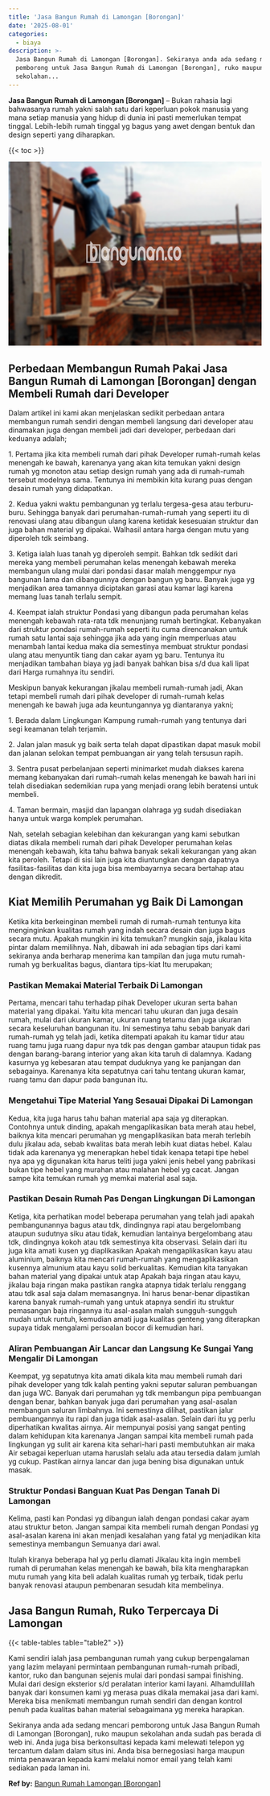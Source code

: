 ```yaml
---
title: 'Jasa Bangun Rumah di Lamongan [Borongan]'
date: '2025-08-01'
categories:
  - biaya
description: >-
  Jasa Bangun Rumah di Lamongan [Borongan]. Sekiranya anda ada sedang mencari
  pemborong untuk Jasa Bangun Rumah di Lamongan [Borongan], ruko maupun
  sekolahan...
---
```


**Jasa Bangun Rumah di Lamongan \[Borongan\]** – Bukan rahasia lagi bahwasanya rumah yakni salah satu dari keperluan pokok manusia yang mana setiap manusia yang hidup di dunia ini pasti memerlukan tempat tinggal. Lebih-lebih rumah tinggal yg bagus yang awet dengan bentuk dan design seperti yang diharapkan.

{{< toc >}}

![Jasa Bangun Rumah di Lamongan [Borongan]](/images/borong-bangunan-34.png)

## Perbedaan Membangun Rumah Pakai Jasa Bangun Rumah di Lamongan \[Borongan\] dengan Membeli Rumah dari Developer

Dalam artikel ini kami akan menjelaskan sedikit perbedaan antara membangun rumah sendiri dengan membeli langsung dari developer atau dinamakan juga dengan membeli jadi dari developer, perbedaan dari keduanya adalah;

1\. Pertama jika kita membeli rumah dari pihak Developer rumah-rumah kelas menengah ke bawah, karenanya yang akan kita temukan yakni design rumah yg monoton atau setiap design rumah yang ada di rumah-rumah tersebut modelnya sama. Tentunya ini membikin kita kurang puas dengan desain rumah yang didapatkan.

2\. Kedua yakni waktu pembangunan yg terlalu tergesa-gesa atau terburu-buru. Sehingga banyak dari perumahan-rumah-rumah yang seperti itu di renovasi ulang atau dibangun ulang karena ketidak kesesuaian struktur dan juga bahan material yg dipakai. Walhasil antara harga dengan mutu yang diperoleh tdk seimbang.

3\. Ketiga ialah luas tanah yg diperoleh sempit. Bahkan tdk sedikit dari mereka yang membeli perumahan kelas menengah kebawah mereka membangun ulang mulai dari pondasi dasar malah menggempur nya bangunan lama dan dibangunnya dengan bangun yg baru. Banyak juga yg menjadikan area tamannya diciptakan garasi atau kamar lagi karena memang luas tanah terlalu sempit.

4\. Keempat ialah struktur Pondasi yang dibangun pada perumahan kelas menengah kebawah rata-rata tdk menunjang rumah bertingkat. Kebanyakan dari struktur pondasi rumah-rumah seperti itu cuma direncanakan untuk rumah satu lantai saja sehingga jika ada yang ingin memperluas atau menambah lantai kedua maka dia semestinya membuat struktur pondasi ulang atau menyuntik tiang dan cakar ayam yg baru. Tentunya itu menjadikan tambahan biaya yg jadi banyak bahkan bisa s/d dua kali lipat dari Harga rumahnya itu sendiri.

Meskipun banyak kekurangan jikalau membeli rumah-rumah jadi, Akan tetapi membeli rumah dari pihak developer di rumah-rumah kelas menengah ke bawah juga ada keuntungannya yg diantaranya yakni;

1\. Berada dalam Lingkungan Kampung rumah-rumah yang tentunya dari segi keamanan telah terjamin.

2\. Jalan jalan masuk yg baik serta telah dapat dipastikan dapat masuk mobil dan jalanan selokan tempat pembuangan air yang telah tersusun rapih.

3\. Sentra pusat perbelanjaan seperti minimarket mudah diakses karena memang kebanyakan dari rumah-rumah kelas menengah ke bawah hari ini telah disediakan sedemikian rupa yang menjadi orang lebih beratensi untuk membeli.

4\. Taman bermain, masjid dan lapangan olahraga yg sudah disediakan hanya untuk warga komplek perumahan.

Nah, setelah sebagian kelebihan dan kekurangan yang kami sebutkan diatas dikala membeli rumah dari pihak Developer perumahan kelas menengah kebawah, kita tahu bahwa banyak sekali kekurangan yang akan kita peroleh. Tetapi di sisi lain juga kita diuntungkan dengan dapatnya fasilitas-fasilitas dan kita juga bisa membayarnya secara bertahap atau dengan dikredit.

## Kiat Memilih Perumahan yg Baik Di Lamongan

Ketika kita berkeinginan membeli rumah di rumah-rumah tentunya kita menginginkan kualitas rumah yang indah secara desain dan juga bagus secara mutu. Apakah mungkin ini kita temukan? mungkin saja, jikalau kita pintar dalam memilihnya. Nah, dibawah ini ada sebagian tips dari kami sekiranya anda berharap menerima kan tampilan dan juga mutu rumah-rumah yg berkualitas bagus, diantara tips-kiat Itu merupakan;

### Pastikan Memakai Material Terbaik Di Lamongan

Pertama, mencari tahu terhadap pihak Developer ukuran serta bahan material yang dipakai. Yaitu kita mencari tahu ukuran dan juga desain rumah, mulai dari ukuran kamar, ukuran ruang tetamu dan juga ukuran secara keseluruhan bangunan itu. Ini semestinya tahu sebab banyak dari rumah-rumah yg telah jadi, ketika ditempati apakah itu kamar tidur atau ruang tamu juga ruang dapur nya tdk pas dengan gambar ataupun tidak pas dengan barang-barang interior yang akan kita taruh di dalamnya. Kadang kasurnya yg kebesaran atau tempat duduknya yang ke panjangan dan sebagainya. Karenanya kita sepatutnya cari tahu tentang ukuran kamar, ruang tamu dan dapur pada bangunan itu.

### Mengetahui Tipe Material Yang Sesauai Dipakai Di Lamongan

Kedua, kita juga harus tahu bahan material apa saja yg diterapkan. Contohnya untuk dinding, apakah mengaplikasikan bata merah atau hebel, baiknya kita mencari perumahan yg mengaplikasikan bata merah terlebih dulu jikalau ada, sebab kwalitas bata merah lebih kuat diatas hebel. Kalau tidak ada karenanya yg menerapkan hebel tidak kenapa tetapi tipe hebel nya apa yg digunakan kita harus teliti juga yakni jenis hebel yang pabrikasi bukan tipe hebel yang murahan atau malahan hebel yg cacat. Jangan sampe kita temukan rumah yg memkai material asal saja.

### Pastikan Desain Rumah Pas Dengan Lingkungan Di Lamongan

Ketiga, kita perhatikan model beberapa perumahan yang telah jadi apakah pembangunannya bagus atau tdk, dindingnya rapi atau bergelombang ataupun sudutnya siku atau tidak, kemudian lantainya bergelombang atau tdk, dindingnya kokoh atau tdk semestinya kita observasi. Selain dari itu juga kita amati kusen yg diaplikasikan Apakah mengaplikasikan kayu atau aluminium, baiknya kita mencari rumah-rumah yang mengaplikasikan kusennya almunium atau kayu solid berkualitas. Kemudian kita tanyakan bahan material yang dipakai untuk atap Apakah baja ringan atau kayu, jikalau baja ringan maka pastikan rangka atapnya tidak terlalu renggang atau tdk asal saja dalam memasangnya. Ini harus benar-benar dipastikan karena banyak rumah-rumah yang untuk atapnya sendiri itu struktur pemasangan baja ringannya itu asal-asalan malah sungguh-sungguh mudah untuk runtuh, kemudian amati juga kualitas genteng yang diterapkan supaya tidak mengalami persoalan bocor di kemudian hari.

### Aliran Pembuangan Air Lancar dan Langsung Ke Sungai Yang Mengalir Di Lamongan

Keempat, yg sepatutnya kita amati dikala kita mau membeli rumah dari pihak developer yang tdk kalah penting yakni seputar saluran pembuangan dan juga WC. Banyak dari perumahan yg tdk membangun pipa pembuangan dengan benar, bahkan banyak juga dari perumahan yang asal-asalan membangun saluran limbahnya. Ini semestinya dilihat, pastikan jalur pembuangannya itu rapi dan juga tidak asal-asalan. Selain dari itu yg perlu diperhatikan kwalitas airnya. Air mempunyai posisi yang sangat penting dalam kehidupan kita karenanya Jangan sampai kita membeli rumah pada lingkungan yg sulit air karena kita sehari-hari pasti membutuhkan air maka Air sebagai keperluan utama haruslah selalu ada atau tersedia dalam jumlah yg cukup. Pastikan airnya lancar dan juga bening bisa digunakan untuk masak.

### Struktur Pondasi Banguan Kuat Pas Dengan Tanah Di Lamongan

Kelima, pasti kan Pondasi yg dibangun ialah dengan pondasi cakar ayam atau struktur beton. Jangan sampai kita membeli rumah dengan Pondasi yg asal-asalan karena ini akan menjadi kesalahan yang fatal yg menjadikan kita semestinya membangun Semuanya dari awal.

Itulah kiranya beberapa hal yg perlu diamati Jikalau kita ingin membeli rumah di perumahan kelas menengah ke bawah, bila kita mengharapkan mutu rumah yang kita beli adalah kualitas rumah yg terbaik, tidak perlu banyak renovasi ataupun pembenaran sesudah kita membelinya.

## Jasa Bangun Rumah, Ruko Terpercaya Di Lamongan

{{< table-tables table="table2" >}}

Kami sendiri ialah jasa pembangunan rumah yang cukup berpengalaman yang lazim melayani permintaan pembangunan rumah-rumah pribadi, kantor, ruko dan bangunan sejenis mulai dari pondasi sampai finishing. Mulai dari design eksterior s/d peralatan interior kami layani. Alhamdulillah banyak dari konsumen kami yg merasa puas dikala memakai jasa dari kami. Mereka bisa menikmati membangun rumah sendiri dan dengan kontrol penuh pada kualitas bahan material sebagaimana yg mereka harapkan.

Sekiranya anda ada sedang mencari pemborong untuk Jasa Bangun Rumah di Lamongan \[Borongan\], ruko maupun sekolahan anda sudah pas berada di web ini. Anda juga bisa berkonsultasi kepada kami melewati telepon yg tercantum dalam dalam situs ini. Anda bisa bernegosiasi harga maupun minta penawaran kepada kami melalui nomor email yang telah kami sediakan pada laman ini.

**Ref by:** [Bangun Rumah Lamongan [Borongan]](https://id.wikipedia.org/wiki/Bangun)
